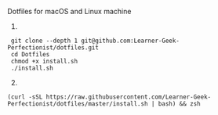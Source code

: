  Dotfiles for macOS and Linux machine

1.
```
 git clone --depth 1 git@github.com:Learner-Geek-Perfectionist/dotfiles.git
 cd Dotfiles
 chmod +x install.sh
 ./install.sh
```

2.
```
(curl -sSL https://raw.githubusercontent.com/Learner-Geek-Perfectionist/dotfiles/master/install.sh | bash) && zsh
```


